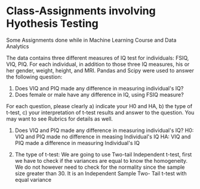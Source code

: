 # Class-Assignments involving Hyothesis Testing
Some Assignments done while in Machine Learning Course and Data Analytics

The data contains three different measures of IQ test for individuals: FSIQ, VIQ, PIQ. For each individual, in addition to those three IQ measures, his or her gender, weight, height, and MRI. Pandas and Scipy were used to answer the following question:
1) Does VIQ and PIQ made any difference in measuring individual's IQ?
2) Does female or male have any difference in IQ, using FSIQ measure?

For each question, please clearly a) indicate your H0 and HA, b) the type of t-test, c) your interpretation of t-test results and answer to the question. You may want to see Rubrics for details as well.
1) Does VIQ and PIQ made any difference in measuring individual's IQ?
  H0: VIQ and PIQ made no difference in measing Individual's IQ
  HA: VIQ and PIQ made a difference in measuring Individual's IQ

2) The type of t-test: We are going to use Two-tail Independent t-test, first we have to check if the variances are equal to know the homogeneity. We do not however need to check for the normality since the sample size greater than 30. It is an Independent Sample Two- Tail t-test with equal variance

